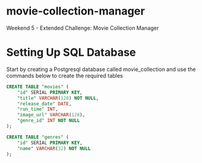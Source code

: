 # movie-collection-manager
Weekend 5 - Extended Challenge: Movie Collection Manager

# Setting Up SQL Database
Start by creating a Postgresql database called movie_collection and use the commands below to create the required tables

```sql
CREATE TABLE "movies" (
	"id" SERIAL PRIMARY KEY,
	"title" VARCHAR(128) NOT NULL,
	"release_date" DATE,
	"run_time" INT,
	"image_url" VARCHAR(128),
	"genre_id" INT NOT NULL
);

CREATE TABLE "genres" (
	"id" SERIAL PRIMARY KEY,
	"name" VARCHAR(32) NOT NULL
);
```